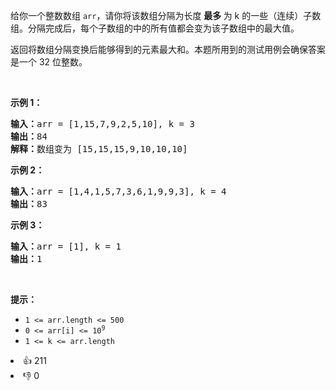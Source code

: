 <p>给你一个整数数组 <code>arr</code>，请你将该数组分隔为长度 <strong>最多 </strong>为 k 的一些（连续）子数组。分隔完成后，每个子数组的中的所有值都会变为该子数组中的最大值。</p>

<p>返回将数组分隔变换后能够得到的元素最大和。本题所用到的测试用例会确保答案是一个 32 位整数。</p>

<p>&nbsp;</p>

<p><strong>示例 1：</strong></p>

<pre>
<strong>输入：</strong>arr = [1,15,7,9,2,5,10], k = 3
<strong>输出：</strong>84
<strong>解释：</strong>数组变为 [15,15,15,9,10,10,10]</pre>

<p><strong>示例 2：</strong></p>

<pre>
<strong>输入：</strong>arr = [1,4,1,5,7,3,6,1,9,9,3], k = 4
<strong>输出：</strong>83
</pre>

<p><strong>示例 3：</strong></p>

<pre>
<strong>输入：</strong>arr = [1], k = 1
<strong>输出：</strong>1
</pre>

<p>&nbsp;</p>

<p><strong>提示：</strong></p>

<ul> 
 <li><code>1 &lt;= arr.length &lt;= 500</code></li> 
 <li><code>0 &lt;= arr[i] &lt;= 10<sup>9</sup></code></li> 
 <li><code>1 &lt;= k &lt;= arr.length</code></li> 
</ul>

<div><li>👍 211</li><li>👎 0</li></div>